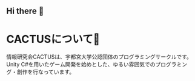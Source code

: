 ## Hi there 👋

<!--

**Here are some ideas to get you started:**

🙋‍♀️ A short introduction - what is your organization all about?
🌈 Contribution guidelines - how can the community get involved?
👩‍💻 Useful resources - where can the community find your docs? Is there anything else the community should know?
🍿 Fun facts - what does your team eat for breakfast?
🧙 Remember, you can do mighty things with the power of [Markdown](https://docs.github.com/github/writing-on-github/getting-started-with-writing-and-formatting-on-github/basic-writing-and-formatting-syntax)
-->

# CACTUSについて🌵
情報研究会CACTUSは、宇都宮大学公認団体のプログラミングサークルです。
Unity C#を用いたゲーム開発を始めとした、ゆるい雰囲気でのプログラミング・創作を行なっています。
